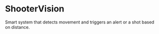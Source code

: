 # ShooterVision

Smart system that detects movement and triggers an alert or a shot based on distance.

